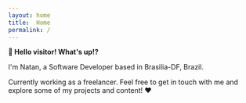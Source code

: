 ```yaml
---
layout: home
title:  Home
permalink: /
---
```


**🖖 Hello visitor! What's up!?**

I'm Natan, a Software Developer based in Brasilia-DF, Brazil.

Currently working as a freelancer. Feel free to get in touch with me and explore some of my projects and content! ❤️
